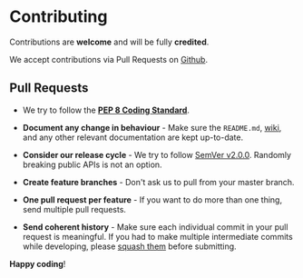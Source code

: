 Contributing
===

Contributions are **welcome** and will be fully **credited**.

We accept contributions via Pull Requests on [Github](https://github.com/vimeo/vimeo.py).

## Pull Requests

- We try to follow the **[PEP 8 Coding Standard](https://www.python.org/dev/peps/pep-0008/)**.

- **Document any change in behaviour** - Make sure the `README.md`, [wiki](https://github.com/vimeo/vimeo.py/wiki), and any other relevant documentation are kept up-to-date.

- **Consider our release cycle** - We try to follow [SemVer v2.0.0](http://semver.org/). Randomly breaking public APIs is not an option.

- **Create feature branches** - Don't ask us to pull from your master branch.

- **One pull request per feature** - If you want to do more than one thing, send multiple pull requests.

- **Send coherent history** - Make sure each individual commit in your pull request is meaningful. If you had to make multiple intermediate commits while developing, please [squash them](http://www.git-scm.com/book/en/v2/Git-Tools-Rewriting-History#Changing-Multiple-Commit-Messages) before submitting.

**Happy coding**!
